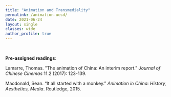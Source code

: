 ```yaml
---
title: "Animation and Transmediality"
permalink: /animation-ucsd/
date: 2021-06-24 
layout: single
classes: wide
author_profile: true
---
```


<br>

<b>Pre-assigned readings</b>:

Lamarre, Thomas. "The animation of China: An interim report." <i>Journal of Chinese Cinemas</i> 11.2 (2017): 123-139.

Macdonald, Sean. “It all started with a monkey.” <i>Animation in China: History, Aesthetics, Media</i>. Routledge, 2015.


<object data="{{ site.url }}{{ site.baseurl }}/assets/pdfs/animation_ucsd.pdf" width="1000" height="1000" type='application/pdf'></object>


